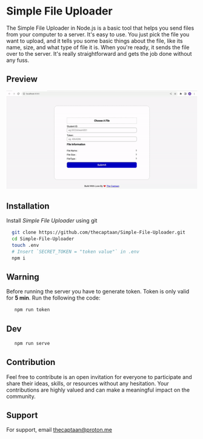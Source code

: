 
# Simple File Uploader

The Simple File Uploader in Node.js is a basic tool that helps you send files from your computer to a server. It's easy to use. You just pick the file you want to upload, and it tells you some basic things about the file, like its name, size, and what type of file it is. When you're ready, it sends the file over to the server. It's really straightforward and gets the job done without any fuss.

## Preview

![Simple File Uploader Preview](https://github.com/thecaptaan/File-Upload-NodeJS/blob/main/assets/uploader.gif)
## Installation

Install *Simple File Uploader* using git

```bash
  git clone https://github.com/thecaptaan/Simple-File-Uploader.git
  cd Simple-File-Uploader
  touch .env
  # Insert `SECRET_TOKEN = "token value"` in .env
  npm i

```
    
## Warning

Before running the server you have to generate token. Token is only valid for **5 min**. 
Run the following the code:

```bash
   npm run token
```
## Dev
```bash
   npm run serve
```
## Contribution
Feel free to contribute is an open invitation for everyone to participate and share their ideas, skills, or resources without any hesitation. Your contributions are highly valued and can make a meaningful impact on the community.
## Support

For support, email thecaptaan@proton.me
